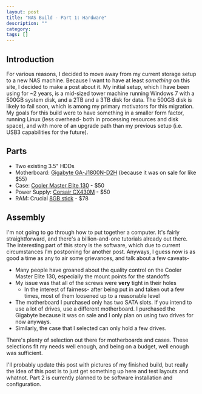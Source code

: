 ```yaml
---
layout: post
title: "NAS Build - Part 1: Hardware"
description: ""
category: 
tags: []
---
```


## Introduction
For various reasons, I decided to move away from my current storage setup to a new NAS machine. Because I want to have at least *something* on this site, I decided to make a post about it.
My initial setup, which I have been using for ~2 years, is a mid-sized tower machine running Windows 7 with a 500GB system disk, and a 2TB and a 3TB disk for data. The 500GB disk is likely to fail soon, which is among my primary motivators for this migration.
My goals for this build were to have something in a smaller form factor, running Linux (less overhead- both in processing resources and disk space), and with more of an upgrade path than my previous setup (i.e. USB3 capabilities for the future).

## Parts
* Two existing 3.5" HDDs
* Motherboard: [Gigabyte GA-J1800N-D2H](http://www.amazon.com/gp/product/B00IFE4VF8/ "Amazon link") (because it was on sale for like $55)
* Case: [Cooler Master Elite 130](http://www.amazon.com/gp/product/B00DRA4F06/ "Amazon link") - $50
* Power Supply: [Corsair CX430M](http://www.amazon.com/gp/product/B00ALYORA4/ "Amazon link") - $50
* RAM: Crucial [8GB stick](http://www.amazon.com/gp/product/B00ALYORA4/ "Amazon link") - $78

## Assembly
I'm not going to go through how to put together a computer. It's fairly straightforward, and there's a billion-and-one tutorials already out there. The interesting part of this story is the software, which due to current circumstances I'm postponing for another post.
Anyways, I guess now is as good a time as any to air some grievances, and talk about a few caveats-

* Many people have groaned about the quality control on the Cooler Master Elite 130, especially the mount points for the standoffs
* My issue was that all of the screws were **very** tight in their holes
   * In the interest of fairness- after being put in and taken out a few times, most of them loosened up to a reasonable level
* The motherboard I purchased only has two SATA slots. If you intend to use a lot of drives, use a different motherboard. I purchased the Gigabyte because it was on sale and I only plan on using two drives for now anyways.
* Similarly, the case that I selected can only hold a few drives.

There's plenty of selection out there for motherboards and cases. These selections fit my needs well enough, and being on a budget, well enough was sufficient.

I'll probably update this post with pictures of my finished build, but really the idea of this post is to just get something up here and test layouts and whatnot. Part 2 is currently planned to be software installation and configuration.
